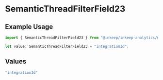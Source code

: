 # SemanticThreadFilterField23

## Example Usage

```typescript
import { SemanticThreadFilterField23 } from "@inkeep/inkeep-analytics/models/components";

let value: SemanticThreadFilterField23 = "integrationId";
```

## Values

```typescript
"integrationId"
```